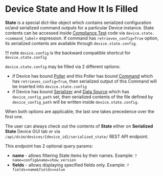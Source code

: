 # Device State and How It Is Filled

**State** is a special dict-like object which contains serialized configuration or/and serialized command outputs for a particular Device instance. State contents can be accessed inside [Compliance Test](../entities/tests.md) code via `device.state.<command_label>` expression. If command has `retrieves_config=True` option, its serialized contents are available through `device.state.config`.

!!! note
    `device.config` is the backward compatible shortcut for `device.state.config`

`device.state.config` may be filled via 2 different options:

* if Device has bound [Poller](../entities/pollers.md) and this Poller has bound [Command](../entities/commands.md) which has `retrieves_config=True`, then serialized output of this Command will be inserted into `device.state.config`
* if Device has bound [Serializer](../entities/serializers.md) and [Data Source](../entities/datasources.md) which has `device_config_path` set, then serialized contents of the file defined by `device_config_path` will be written inside `device.state.config`.

When both options are applicable, the last one takes precedence over the first one.

The user can always check out the contents of **State** either on **Serialized State** Device GUI tab or via `/api/dcim/devices/{device_id}/serialized_state/` REST API endpoint.

This endpoint has 2 optional query params:

* **name** - allows filtering State items by their names. Example: `?name=config&name=show_version`
* **fields** - allows displaying specified fields only. Example: `?fields=name&fields=value`
